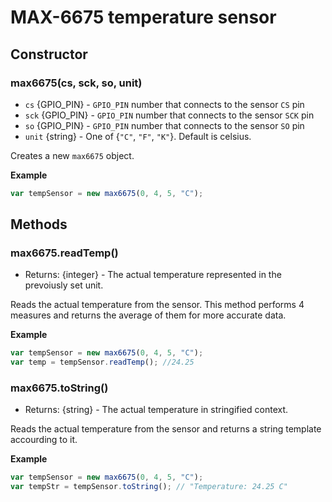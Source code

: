 # MAX-6675 temperature sensor

## Constructor
### max6675(cs, sck, so, unit)
  - `cs` {GPIO_PIN} - `GPIO_PIN` number that connects to the sensor `CS` pin
  - `sck` {GPIO_PIN} - `GPIO_PIN` number that connects to the sensor `SCK` pin
  - `so` {GPIO_PIN} - `GPIO_PIN` number that connects to the sensor `SO` pin
  - `unit` {string} - One of {`"C"`, `"F"`, `"K"`}. Default is celsius.

  Creates a new `max6675` object.

**Example**

```js
var tempSensor = new max6675(0, 4, 5, "C");
```

## Methods
### max6675.readTemp()
  - Returns: {integer} - The actual temperature represented in the prevoiusly set unit.

  Reads the actual temperature from the sensor. This method performs 4 measures and returns the average of them for more accurate data.

**Example**

```js
var tempSensor = new max6675(0, 4, 5, "C");
var temp = tempSensor.readTemp(); //24.25
```

### max6675.toString()
  - Returns: {string} - The actual temperature in stringified context.

  Reads the actual temperature from the sensor and returns a string template accourding to it.

**Example**

```js
var tempSensor = new max6675(0, 4, 5, "C");
var tempStr = tempSensor.toString(); // "Temperature: 24.25 C"
```
